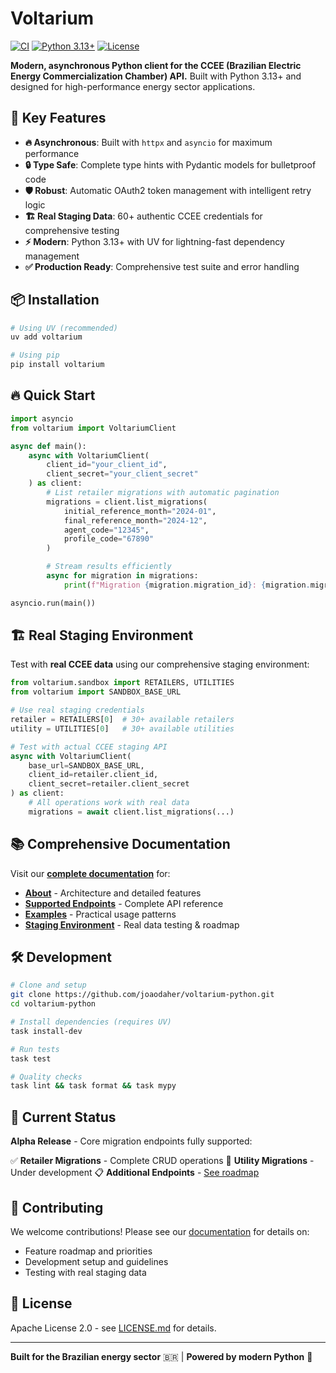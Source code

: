 # Voltarium

[![CI](https://github.com/joaodaher/voltarium-python/actions/workflows/ci.yml/badge.svg)](https://github.com/joaodaher/voltarium-python/actions/workflows/ci.yml)
[![Python 3.13+](https://img.shields.io/badge/python-3.13+-blue.svg)](https://www.python.org/downloads/)
[![License](https://img.shields.io/badge/License-Apache%202.0-blue.svg)](https://opensource.org/licenses/Apache-2.0)

**Modern, asynchronous Python client for the CCEE (Brazilian Electric Energy Commercialization Chamber) API.** Built with Python 3.13+ and designed for high-performance energy sector applications.

## 🚀 Key Features

- **🔥 Asynchronous**: Built with `httpx` and `asyncio` for maximum performance
- **🔒 Type Safe**: Complete type hints with Pydantic models for bulletproof code
- **🛡️ Robust**: Automatic OAuth2 token management with intelligent retry logic
- **🏗️ Real Staging Data**: 60+ authentic CCEE credentials for comprehensive testing
- **⚡ Modern**: Python 3.13+ with UV for lightning-fast dependency management
- **✅ Production Ready**: Comprehensive test suite and error handling

## 📦 Installation

```bash
# Using UV (recommended)
uv add voltarium

# Using pip
pip install voltarium
```

## 🔥 Quick Start

```python
import asyncio
from voltarium import VoltariumClient

async def main():
    async with VoltariumClient(
        client_id="your_client_id",
        client_secret="your_client_secret"
    ) as client:
        # List retailer migrations with automatic pagination
        migrations = client.list_migrations(
            initial_reference_month="2024-01",
            final_reference_month="2024-12",
            agent_code="12345",
            profile_code="67890"
        )

        # Stream results efficiently
        async for migration in migrations:
            print(f"Migration {migration.migration_id}: {migration.migration_status}")

asyncio.run(main())
```

## 🏗️ Real Staging Environment

Test with **real CCEE data** using our comprehensive staging environment:

```python
from voltarium.sandbox import RETAILERS, UTILITIES
from voltarium import SANDBOX_BASE_URL

# Use real staging credentials
retailer = RETAILERS[0]  # 30+ available retailers
utility = UTILITIES[0]   # 30+ available utilities

# Test with actual CCEE staging API
async with VoltariumClient(
    base_url=SANDBOX_BASE_URL,
    client_id=retailer.client_id,
    client_secret=retailer.client_secret
) as client:
    # All operations work with real data
    migrations = await client.list_migrations(...)
```

## 📚 Comprehensive Documentation

Visit our **[complete documentation](https://voltarium.github.io/voltarium-python/)** for:

- **[About](https://voltarium.github.io/voltarium-python/about/)** - Architecture and detailed features
- **[Supported Endpoints](https://voltarium.github.io/voltarium-python/endpoints/)** - Complete API reference
- **[Examples](https://voltarium.github.io/voltarium-python/examples/)** - Practical usage patterns
- **[Staging Environment](https://voltarium.github.io/voltarium-python/staging/)** - Real data testing & roadmap

## 🛠️ Development

```bash
# Clone and setup
git clone https://github.com/joaodaher/voltarium-python.git
cd voltarium-python

# Install dependencies (requires UV)
task install-dev

# Run tests
task test

# Quality checks
task lint && task format && task mypy
```

## 🎯 Current Status

**Alpha Release** - Core migration endpoints fully supported:

✅ **Retailer Migrations** - Complete CRUD operations
🚧 **Utility Migrations** - Under development
📋 **Additional Endpoints** - [See roadmap](https://voltarium.github.io/voltarium-python/staging/#roadmap)

## 🤝 Contributing

We welcome contributions! Please see our [documentation](https://voltarium.github.io/voltarium-python/) for details on:

- Feature roadmap and priorities
- Development setup and guidelines
- Testing with real staging data

## 📄 License

Apache License 2.0 - see [LICENSE.md](LICENSE.md) for details.

---

**Built for the Brazilian energy sector** 🇧🇷 | **Powered by modern Python** 🐍
